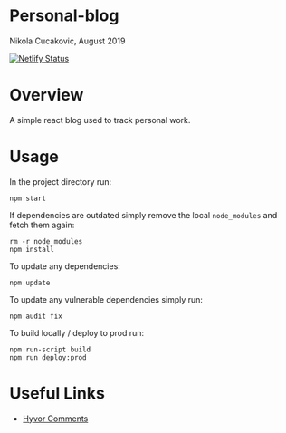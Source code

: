 # Personal-blog
Nikola Cucakovic, August 2019

[![Netlify Status](https://api.netlify.com/api/v1/badges/a7c17832-cf4f-4761-bcf3-59a652ff9bf9/deploy-status)](https://app.netlify.com/sites/reverent-davinci-a4289d/deploys)

# Overview
A simple react blog used to track personal work.

# Usage
In the project directory run:
```
npm start
```

If dependencies are outdated simply remove the local `node_modules` and fetch them again:
```
rm -r node_modules
npm install
```

To update any dependencies:
```
npm update
```

To update any vulnerable dependencies simply run:
```
npm audit fix
```

To build locally / deploy to prod run:
```
npm run-script build
npm run deploy:prod
```

# Useful Links
- [Hyvor Comments](https://talk.hyvor.com/console)
